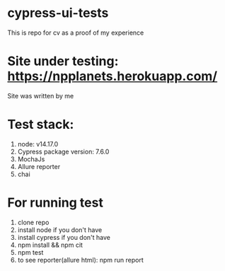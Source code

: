 # cypress-ui-tests
This is repo for cv as a proof of my experience 
# Site under testing: https://npplanets.herokuapp.com/     
Site was written by me
# Test stack: 
1. node: v14.17.0
2. Cypress package version: 7.6.0
3. MochaJs
4. Allure reporter
5. chai


# For running test 
1. clone repo 
2. install node if you don't have 
3. install cypress if you don't have
4. npm install && npm cit
5. npm test 
6. to see reporter(allure html): npm run report 


